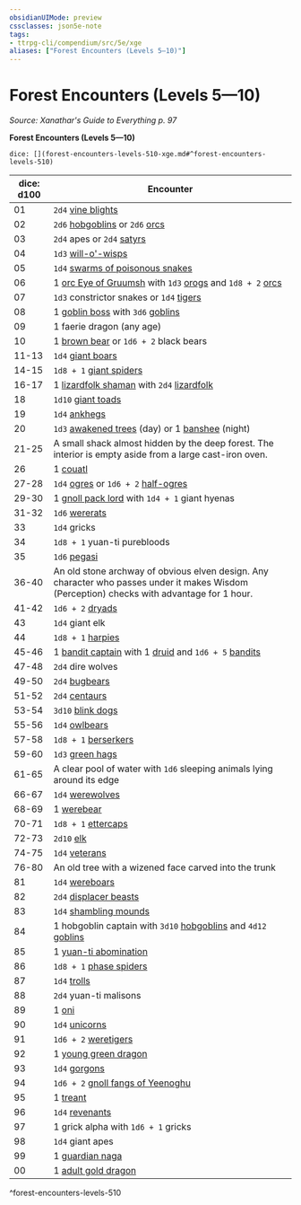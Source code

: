 ```yaml
---
obsidianUIMode: preview
cssclasses: json5e-note
tags:
- ttrpg-cli/compendium/src/5e/xge
aliases: ["Forest Encounters (Levels 5—10)"]
---
```

# Forest Encounters (Levels 5—10)
*Source: Xanathar's Guide to Everything p. 97* 

**Forest Encounters (Levels 5—10)**

`dice: [](forest-encounters-levels-510-xge.md#^forest-encounters-levels-510)`

| dice: d100 | Encounter |
|------------|-----------|
| 01 | `2d4` [vine blights](vine-blight.md) |
| 02 | `2d6` [hobgoblins](hobgoblin.md) or `2d6` [orcs](orc.md) |
| 03 | `2d4` apes or `2d4` [satyrs](satyr.md) |
| 04 | `1d3` [will-o'-wisps](will-o-wisp.md) |
| 05 | `1d4` [swarms of poisonous snakes](swarm-of-poisonous-snakes.md) |
| 06 | 1 [orc Eye of Gruumsh](orc-eye-of-gruumsh.md) with `1d3` [orogs](orog.md) and `1d8 + 2` [orcs](orc.md) |
| 07 | `1d3` constrictor snakes or `1d4` [tigers](tiger-xphb.md) |
| 08 | 1 [goblin boss](goblin-boss.md) with `3d6` [goblins](goblin.md) |
| 09 | 1 faerie dragon (any age) |
| 10 | 1 [brown bear](brown-bear-xphb.md) or `1d6 + 2` black bears |
| 11-13 | `1d4` [giant boars](giant-boar.md) |
| 14-15 | `1d8 + 1` [giant spiders](giant-spider-xphb.md) |
| 16-17 | 1 [lizardfolk shaman](lizardfolk-shaman.md) with `2d4` [lizardfolk](lizardfolk.md) |
| 18 | `1d10` [giant toads](giant-toad.md) |
| 19 | `1d4` [ankhegs](ankheg.md) |
| 20 | `1d3` [awakened trees](awakened-tree-xmm.md) (day) or 1 [banshee](banshee.md) (night) |
| 21-25 | A small shack almost hidden by the deep forest. The interior is empty aside from a large cast-iron oven. |
| 26 | 1 [couatl](couatl.md) |
| 27-28 | `1d4` [ogres](ogre-xmm.md) or `1d6 + 2` [half-ogres](half-ogre-ogrillon.md) |
| 29-30 | 1 [gnoll pack lord](gnoll-pack-lord.md) with `1d4 + 1` giant hyenas |
| 31-32 | `1d6` [wererats](wererat.md) |
| 33 | `1d4` gricks |
| 34 | `1d8 + 1` yuan-ti purebloods |
| 35 | `1d6` [pegasi](pegasus.md) |
| 36-40 | An old stone archway of obvious elven design. Any character who passes under it makes Wisdom (Perception) checks with advantage for 1 hour. |
| 41-42 | `1d6 + 2` [dryads](dryad.md) |
| 43 | `1d4` giant elk |
| 44 | `1d8 + 1` [harpies](harpy.md) |
| 45-46 | 1 [bandit captain](bandit-captain.md) with 1 [druid](druid.md) and `1d6 + 5` [bandits](bandit.md) |
| 47-48 | `2d4` dire wolves |
| 49-50 | `2d4` [bugbears](bugbear.md) |
| 51-52 | `2d4` [centaurs](centaur.md) |
| 53-54 | `3d10` [blink dogs](blink-dog-xmm.md) |
| 55-56 | `1d4` [owlbears](owlbear.md) |
| 57-58 | `1d8 + 1` [berserkers](berserker-xmm.md) |
| 59-60 | `1d3` [green hags](green-hag.md) |
| 61-65 | A clear pool of water with `1d6` sleeping animals lying around its edge |
| 66-67 | `1d4` [werewolves](werewolf.md) |
| 68-69 | 1 [werebear](werebear.md) |
| 70-71 | `1d8 + 1` [ettercaps](ettercap.md) |
| 72-73 | `2d10` [elk](elk-xphb.md) |
| 74-75 | `1d4` [veterans](veteran.md) |
| 76-80 | An old tree with a wizened face carved into the trunk |
| 81 | `1d4` [wereboars](wereboar.md) |
| 82 | `2d4` [displacer beasts](displacer-beast.md) |
| 83 | `1d4` [shambling mounds](shambling-mound.md) |
| 84 | 1 hobgoblin captain with `3d10` [hobgoblins](hobgoblin.md) and `4d12` [goblins](goblin.md) |
| 85 | 1 [yuan-ti abomination](yuan-ti-abomination.md) |
| 86 | `1d8 + 1` [phase spiders](phase-spider.md) |
| 87 | `1d4` [trolls](troll.md) |
| 88 | `2d4` yuan-ti malisons |
| 89 | 1 [oni](oni.md) |
| 90 | `1d4` [unicorns](unicorn.md) |
| 91 | `1d6 + 2` [weretigers](weretiger.md) |
| 92 | 1 [young green dragon](young-green-dragon.md) |
| 93 | `1d4` [gorgons](gorgon.md) |
| 94 | `1d6 + 2` [gnoll fangs of Yeenoghu](gnoll-fang-of-yeenoghu.md) |
| 95 | 1 [treant](treant.md) |
| 96 | `1d4` [revenants](revenant.md) |
| 97 | 1 grick alpha with `1d6 + 1` gricks |
| 98 | `1d4` giant apes |
| 99 | 1 [guardian naga](guardian-naga.md) |
| 00 | 1 [adult gold dragon](adult-gold-dragon.md) |
^forest-encounters-levels-510